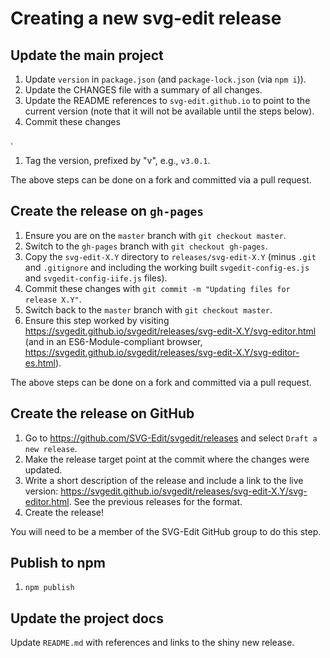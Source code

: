 # Creating a new svg-edit release

## Update the main project
<!--
1. Update the VERSION variable in Makefile.
-->
1. Update `version` in `package.json` (and `package-lock.json` (via `npm i`)).
1. Update the CHANGES file with a summary of all changes.
1. Update the README references to `svg-edit.github.io` to point to the
  current version (note that it will not be available until the steps below).
1. Commit these changes
<!-- with `git commit -m "Updating Makefile and CHANGES for release X.Y"`-->.
1. Tag the version, prefixed by "v", e.g., `v3.0.1`.

The above steps can be done on a fork and committed via a pull request.

## Create the release on `gh-pages`
<!--
2. From the root directory run `make`.
3. Copy `build/svg-edit-X.Y/`, `build/svg-edit-X.Y-src.tar.gz`, and `build/svg-edit-X.Y.zip` to a temporary directory.
-->

1. Ensure you are on the `master` branch with `git checkout master`.
1. Switch to the `gh-pages` branch with `git checkout gh-pages`.
1. Copy the `svg-edit-X.Y` directory to `releases/svg-edit-X.Y` (minus
  `.git` and `.gitignore` and including the working built
  `svgedit-config-es.js` and `svgedit-config-iife.js` files).
1. Commit these changes with `git commit -m "Updating files for release X.Y"`.
1. Switch back to the `master` branch with `git checkout master`.
1. Ensure this step worked by visiting <https://svgedit.github.io/svgedit/releases/svg-edit-X.Y/svg-editor.html>
  (and in an ES6-Module-compliant browser,
  <https://svgedit.github.io/svgedit/releases/svg-edit-X.Y/svg-editor-es.html>).

The above steps can be done on a fork and committed via a pull request.

## Create the release on GitHub
<!--
4. Attach the `svg-edit-X.Y-src.tar.gz` and `build/svg-edit-X.Y.zip` files to the release.
-->
1. Go to <https://github.com/SVG-Edit/svgedit/releases> and select
  `Draft a new release`.
1. Make the release target point at the commit where the <!-- makefile and -->
  changes were updated.
1. Write a short description of the release and include a link to the live
  version:
  <https://svgedit.github.io/svgedit/releases/svg-edit-X.Y/svg-editor.html>.
  See the previous releases for the format.
1. Create the release!

You will need to be a member of the SVG-Edit GitHub group to do this step.

## Publish to npm

1. `npm publish`

## Update the project docs

Update `README.md` with references and links to the shiny new release.
